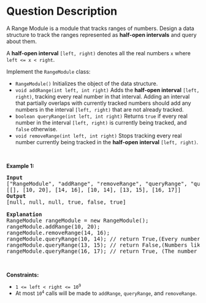 # Question Description

<p>A Range Module is a module that tracks ranges of numbers. Design a data structure to track the ranges represented as <strong>half-open intervals</strong> and query about them.</p>

<p>A <strong>half-open interval</strong> <code>[left, right)</code> denotes all the real numbers <code>x</code> where <code>left &lt;= x &lt; right</code>.</p>

<p>Implement the <code>RangeModule</code> class:</p>

<ul>
	<li><code>RangeModule()</code> Initializes the object of the data structure.</li>
	<li><code>void addRange(int left, int right)</code> Adds the <strong>half-open interval</strong> <code>[left, right)</code>, tracking every real number in that interval. Adding an interval that partially overlaps with currently tracked numbers should add any numbers in the interval <code>[left, right)</code> that are not already tracked.</li>
	<li><code>boolean queryRange(int left, int right)</code> Returns <code>true</code> if every real number in the interval <code>[left, right)</code> is currently being tracked, and <code>false</code> otherwise.</li>
	<li><code>void removeRange(int left, int right)</code> Stops tracking every real number currently being tracked in the <strong>half-open interval</strong> <code>[left, right)</code>.</li>
</ul>

<p>&nbsp;</p>
<p><strong>Example 1:</strong></p>

<pre>
<strong>Input</strong>
[&quot;RangeModule&quot;, &quot;addRange&quot;, &quot;removeRange&quot;, &quot;queryRange&quot;, &quot;queryRange&quot;, &quot;queryRange&quot;]
[[], [10, 20], [14, 16], [10, 14], [13, 15], [16, 17]]
<strong>Output</strong>
[null, null, null, true, false, true]

<strong>Explanation</strong>
RangeModule rangeModule = new RangeModule();
rangeModule.addRange(10, 20);
rangeModule.removeRange(14, 16);
rangeModule.queryRange(10, 14); // return True,(Every number in [10, 14) is being tracked)
rangeModule.queryRange(13, 15); // return False,(Numbers like 14, 14.03, 14.17 in [13, 15) are not being tracked)
rangeModule.queryRange(16, 17); // return True, (The number 16 in [16, 17) is still being tracked, despite the remove operation)
</pre>

<p>&nbsp;</p>
<p><strong>Constraints:</strong></p>

<ul>
	<li><code>1 &lt;= left &lt; right &lt;= 10<sup>9</sup></code></li>
	<li>At most <code>10<sup>4</sup></code> calls will be made to <code>addRange</code>, <code>queryRange</code>, and <code>removeRange</code>.</li>
</ul>

